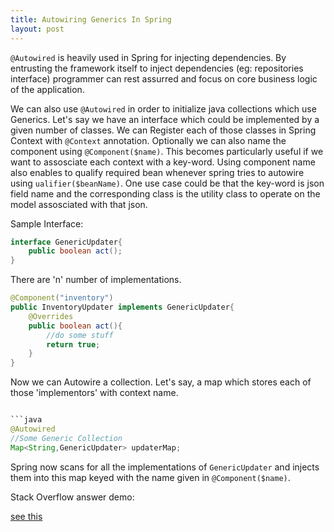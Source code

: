 ```yaml
---
title: Autowiring Generics In Spring
layout: post
---
```

`@Autowired` is heavily used in Spring for injecting dependencies. By entrusting the framework itself to inject dependencies (eg: repositories interface) programmer can rest assurred and focus on core business logic of the application.

We can also use `@Autowired` in order to initialize java collections which use Generics. Let's say we have an interface which could be implemented by a given number of classes. We can Register each of those classes in Spring Context with `@Context` annotation. Optionally we can also name the component using `@Component($name)`. This becomes particularly useful if we want to assosciate each context with a key-word. Using component name also enables to qualify required bean whenever spring tries to autowire using `ualifier($beanName)`. One use case could be that the key-word is json field name and the corresponding class is the utility class to operate on the model assosciated with that json.

Sample Interface:
```java
interface GenericUpdater{
    public boolean act();
}
```

There are 'n' number of implementations.
```java
@Component("inventory")
public InventoryUpdater implements GenericUpdater{
    @Overrides
    public boolean act(){
        //do some stuff
        return true;
    }
}
```

Now we can Autowire a collection. Let's say, a map which stores each of those 'implementors' with context name.
```java

```java
@Autowired
//Some Generic Collection
Map<String,GenericUpdater> updaterMap;
```

Spring now scans for all the implementations of `GenericUpdater` and injects them into this map keyed with the name given in `@Component($name)`.


Stack Overflow answer demo:


[see this](https://stackoverflow.com/a/50481837/4589003)